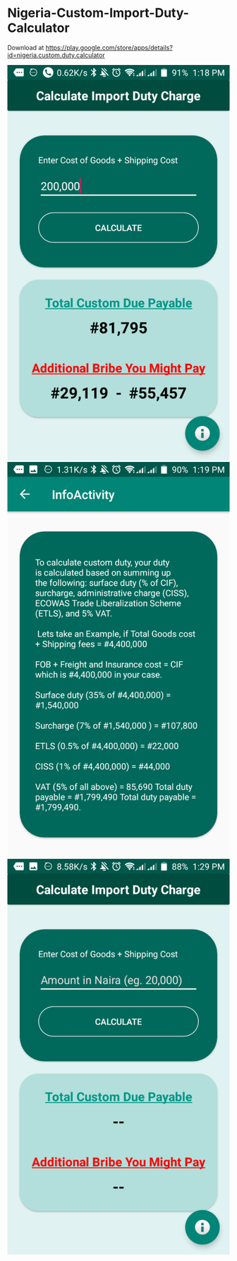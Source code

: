# Nigeria-Custom-Import-Duty-Calculator
Download at https://play.google.com/store/apps/details?id=nigeria.custom.duty.calculator

![Image](https://raw.githubusercontent.com/oluwabajio/Nigeria-Custom-Import-Duty-Calculator/master/p1.png)
![Image](https://raw.githubusercontent.com/oluwabajio/Nigeria-Custom-Import-Duty-Calculator/master/p2.png)
![Image](https://raw.githubusercontent.com/oluwabajio/Nigeria-Custom-Import-Duty-Calculator/master/p3.png)
